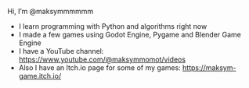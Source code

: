 Hi, I’m @maksymmmmmm
- I learn programming with Python and algorithms right now
- I made a few games using Godot Engine, Pygame and Blender Game Engine
- I have a YouTube channel: https://www.youtube.com/@maksymmomot/videos
- Also I have an Itch.io page for some of my games: https://maksym-game.itch.io/

<!---
maksymmmmmm/maksymmmmmm is a ✨ special ✨ repository because its `README.md` (this file) appears on your GitHub profile.
You can click the Preview link to take a look at your changes.
--->
